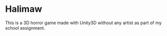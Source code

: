 # Halimaw
This is a 3D horror game made with Unity3D without any artist as part of my school assignment.
